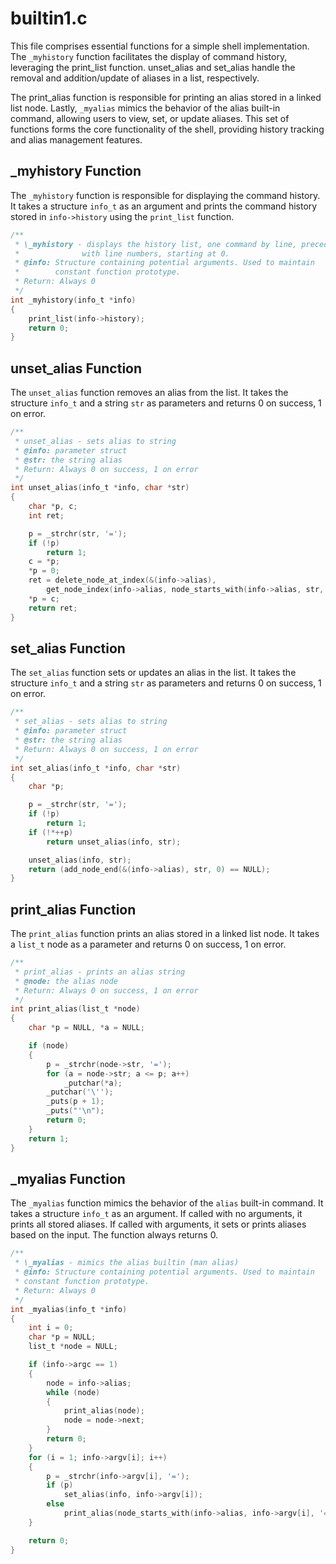 # builtin1.c
This file comprises essential functions for a simple shell implementation. The `_myhistory` function facilitates the display of command history, leveraging the print_list function. unset_alias and set_alias handle the removal and addition/update of aliases in a list, respectively. 

The print_alias function is responsible for printing an alias stored in a linked list node. Lastly, `_myalias` mimics the behavior of the alias built-in command, allowing users to view, set, or update aliases. This set of functions forms the core functionality of the shell, providing history tracking and alias management features.

## \_myhistory Function

The `_myhistory` function is responsible for displaying the command history. It takes a structure `info_t` as an argument and prints the command history stored in `info->history` using the `print_list` function.

```c
/**
 * \_myhistory - displays the history list, one command by line, preceded
 *              with line numbers, starting at 0.
 * @info: Structure containing potential arguments. Used to maintain
 *        constant function prototype.
 * Return: Always 0
 */
int _myhistory(info_t *info)
{
    print_list(info->history);
    return 0;
}
```

## unset_alias Function

The `unset_alias` function removes an alias from the list. It takes the structure `info_t` and a string `str` as parameters and returns 0 on success, 1 on error.

```c
/**
 * unset_alias - sets alias to string
 * @info: parameter struct
 * @str: the string alias
 * Return: Always 0 on success, 1 on error
 */
int unset_alias(info_t *info, char *str)
{
    char *p, c;
    int ret;

    p = _strchr(str, '=');
    if (!p)
        return 1;
    c = *p;
    *p = 0;
    ret = delete_node_at_index(&(info->alias),
        get_node_index(info->alias, node_starts_with(info->alias, str, -1)));
    *p = c;
    return ret;
}
```

## set_alias Function

The `set_alias` function sets or updates an alias in the list. It takes the structure `info_t` and a string `str` as parameters and returns 0 on success, 1 on error.

```c
/**
 * set_alias - sets alias to string
 * @info: parameter struct
 * @str: the string alias
 * Return: Always 0 on success, 1 on error
 */
int set_alias(info_t *info, char *str)
{
    char *p;

    p = _strchr(str, '=');
    if (!p)
        return 1;
    if (!*++p)
        return unset_alias(info, str);

    unset_alias(info, str);
    return (add_node_end(&(info->alias), str, 0) == NULL);
}
```

## print_alias Function

The `print_alias` function prints an alias stored in a linked list node. It takes a `list_t` node as a parameter and returns 0 on success, 1 on error.

```c
/**
 * print_alias - prints an alias string
 * @node: the alias node
 * Return: Always 0 on success, 1 on error
 */
int print_alias(list_t *node)
{
    char *p = NULL, *a = NULL;

    if (node)
    {
        p = _strchr(node->str, '=');
        for (a = node->str; a <= p; a++)
            _putchar(*a);
        _putchar('\'');
        _puts(p + 1);
        _puts("'\n");
        return 0;
    }
    return 1;
}
```

## \_myalias Function

The `_myalias` function mimics the behavior of the `alias` built-in command. It takes a structure `info_t` as an argument. If called with no arguments, it prints all stored aliases. If called with arguments, it sets or prints aliases based on the input. The function always returns 0.

```c
/**
 * \_myalias - mimics the alias builtin (man alias)
 * @info: Structure containing potential arguments. Used to maintain
 * constant function prototype.
 * Return: Always 0
 */
int _myalias(info_t *info)
{
    int i = 0;
    char *p = NULL;
    list_t *node = NULL;

    if (info->argc == 1)
    {
        node = info->alias;
        while (node)
        {
            print_alias(node);
            node = node->next;
        }
        return 0;
    }
    for (i = 1; info->argv[i]; i++)
    {
        p = _strchr(info->argv[i], '=');
        if (p)
            set_alias(info, info->argv[i]);
        else
            print_alias(node_starts_with(info->alias, info->argv[i], '='));
    }

    return 0;
}
```
